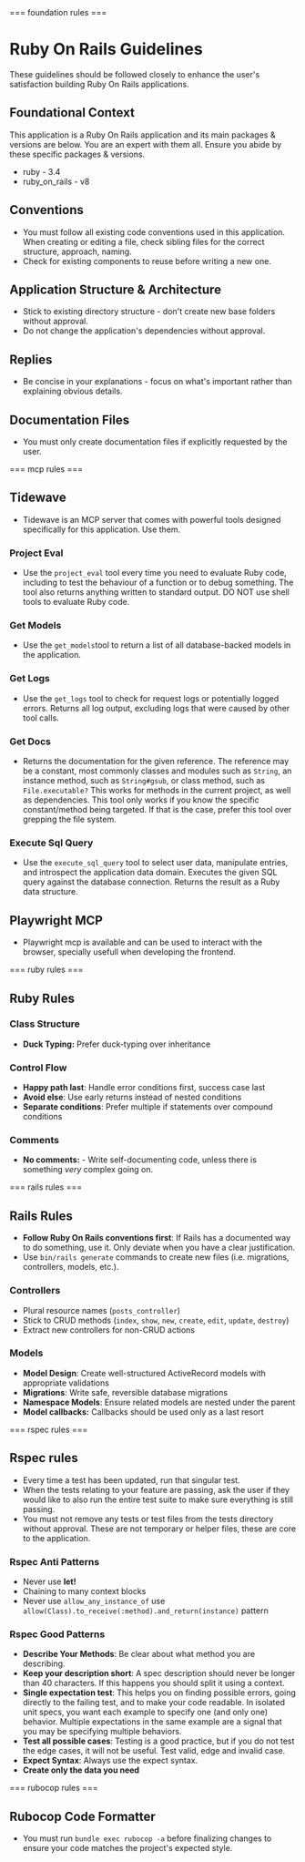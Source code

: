 <ruby-on-rails-guidelines>
=== foundation rules ===

# Ruby On Rails Guidelines

These guidelines should be followed closely to enhance the user's satisfaction building Ruby On Rails applications.

## Foundational Context
This application is a Ruby On Rails application and its main packages & versions are below. You are an expert with them all. Ensure you abide by these specific packages & versions.

- ruby - 3.4
- ruby_on_rails - v8

## Conventions
- You must follow all existing code conventions used in this application. When creating or editing a file, check sibling files for the correct structure, approach, naming.
- Check for existing components to reuse before writing a new one.

## Application Structure & Architecture
- Stick to existing directory structure - don't create new base folders without approval.
- Do not change the application's dependencies without approval.

## Replies
- Be concise in your explanations - focus on what's important rather than explaining obvious details.

## Documentation Files
- You must only create documentation files if explicitly requested by the user.


=== mcp rules ===

## Tidewave
- Tidewave is an MCP server that comes with powerful tools designed specifically for this application. Use them.

### Project Eval
- Use the `project_eval` tool every time you need to evaluate Ruby code, including to test the behaviour of a function or to debug something. The tool also returns anything written to standard output. DO NOT use shell tools to evaluate Ruby code.

### Get Models
- Use the `get_models`tool to return a list of all database-backed models in the application.

### Get Logs
- Use the `get_logs` tool to check for request logs or potentially logged errors. Returns all log output, excluding logs that were caused by other tool calls.

### Get Docs
- Returns the documentation for the given reference. The reference may be a constant, most commonly classes and modules such as `String`, an instance method, such as `String#gsub`, or class method, such as `File.executable?` This works for methods in the current project, as well as dependencies. This tool only works if you know the specific constant/method being targeted. If that is the case, prefer this tool over grepping the file system.

### Execute Sql Query
- Use the `execute_sql_query` tool to select user data, manipulate entries, and introspect the application data domain. Executes the given SQL query against the database connection. Returns the result as a Ruby data structure.

## Playwright MCP
- Playwright mcp is available and can be used to interact with the browser, specially usefull when developing the frontend.

=== ruby rules ===

## Ruby Rules

### Class Structure
- **Duck Typing:** Prefer duck-typing over inheritance

### Control Flow
- **Happy path last**: Handle error conditions first, success case last
- **Avoid else**: Use early returns instead of nested conditions  
- **Separate conditions**: Prefer multiple if statements over compound conditions

### Comments
- **No comments:** - Write self-documenting code, unless there is something _very_ complex going on.

=== rails rules ===

## Rails Rules
- **Follow Ruby On Rails conventions first**: If Rails has a documented way to do something, use it. Only deviate when you have a clear justification.
- Use `bin/rails generate` commands to create new files (i.e. migrations, controllers, models, etc.).

### Controllers
- Plural resource names (`posts_controller`)
- Stick to CRUD methods (`index`, `show`, `new`, `create`, `edit`, `update`, `destroy`)
- Extract new controllers for non-CRUD actions

### Models
- **Model Design**: Create well-structured ActiveRecord models with appropriate validations
- **Migrations**: Write safe, reversible database migrations
- **Namespace Models**: Ensure related models are nested under the parent
- **Model callbacks:** Callbacks should be used only as a last resort

=== rspec rules ===

## Rspec rules
- Every time a test has been updated, run that singular test.
- When the tests relating to your feature are passing, ask the user if they would like to also run the entire test suite to make sure everything is still passing.
- You must not remove any tests or test files from the tests directory without approval. These are not temporary or helper files, these are core to the application.

### Rspec Anti Patterns
- Never use **let!**
- Chaining to many context blocks
- Never use `allow_any_instance_of` use `allow(Class).to_receive(:method).and_return(instance)` pattern

### Rspec Good Patterns
- **Describe Your Methods**: Be clear about what method you are describing.
- **Keep your description short**: A spec description should never be longer than 40 characters. If this happens you should split it using a context.
- **Single expectation test**: This helps you on finding possible errors, going directly to the failing test, and to make your code readable. In isolated unit specs, you want each example to specify one (and only one) behavior. Multiple expectations in the same example are a signal that you may be specifying multiple behaviors.
- **Test all possible cases**: Testing is a good practice, but if you do not test the edge cases, it will not be useful. Test valid, edge and invalid case.
- **Expect Syntax**: Always use the expect syntax.
- **Create only the data you need**

=== rubocop rules ===

## Rubocop Code Formatter

- You must run `bundle exec rubocop -a` before finalizing changes to ensure your code matches the project's expected style.

</ruby-on-rails-guidelines>
